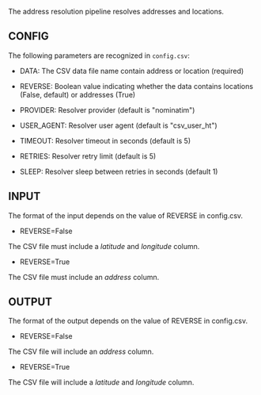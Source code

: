 The address resolution pipeline resolves addresses and locations.

CONFIG
------

The following parameters are recognized in `config.csv`:

* DATA: The CSV data file name contain address or location (required)

* REVERSE: Boolean value indicating whether the data contains locations
  (False, default) or addresses (True)

* PROVIDER: Resolver provider (default is "nominatim")

* USER_AGENT: Resolver user agent (default is "csv_user_ht")

* TIMEOUT: Resolver timeout in seconds (default is 5)

* RETRIES: Resolver retry limit (default is 5)

* SLEEP: Resolver sleep between retries in seconds (default 1)

INPUT
-----

The format of the input depends on the value of REVERSE in config.csv.

* REVERSE=False

The CSV file must include a *latitude* and *longitude* column.

* REVERSE=True

The CSV file must include an *address* column.

OUTPUT
------

The format of the output depends on the value of REVERSE in config.csv.

* REVERSE=False

The CSV file will include an *address* column.

* REVERSE=True

The CSV file will include a *latitude* and *longitude* column.
